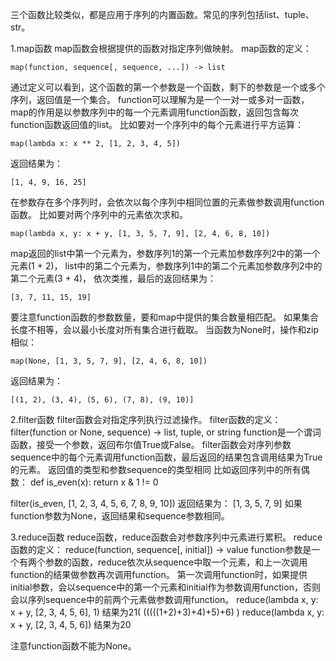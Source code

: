 三个函数比较类似，都是应用于序列的内置函数。常见的序列包括list、tuple、str。

1.map函数
map函数会根据提供的函数对指定序列做映射。
map函数的定义：
```
map(function, sequence[, sequence, ...]) -> list
```
通过定义可以看到，这个函数的第一个参数是一个函数，剩下的参数是一个或多个序列，返回值是一个集合。
function可以理解为是一个一对一或多对一函数，map的作用是以参数序列中的每一个元素调用function函数，返回包含每次function函数返回值的list。
比如要对一个序列中的每个元素进行平方运算：
```
map(lambda x: x ** 2, [1, 2, 3, 4, 5])
```
返回结果为：
```
[1, 4, 9, 16, 25]
```
在参数存在多个序列时，会依次以每个序列中相同位置的元素做参数调用function函数。
比如要对两个序列中的元素依次求和。
```
map(lambda x, y: x + y, [1, 3, 5, 7, 9], [2, 4, 6, 8, 10])
```
map返回的list中第一个元素为，参数序列1的第一个元素加参数序列2中的第一个元素(1 + 2)，
list中的第二个元素为，参数序列1中的第二个元素加参数序列2中的第二个元素(3 + 4)，
依次类推，最后的返回结果为：
```
[3, 7, 11, 15, 19]
```
要注意function函数的参数数量，要和map中提供的集合数量相匹配。
如果集合长度不相等，会以最小长度对所有集合进行截取。
当函数为None时，操作和zip相似：
```
map(None, [1, 3, 5, 7, 9], [2, 4, 6, 8, 10])
```
返回结果为：
```
[(1, 2), (3, 4), (5, 6), (7, 8), (9, 10)]
```





2.filter函数
filter函数会对指定序列执行过滤操作。
filter函数的定义：
filter(function or None, sequence) -> list, tuple, or string
function是一个谓词函数，接受一个参数，返回布尔值True或False。
filter函数会对序列参数sequence中的每个元素调用function函数，最后返回的结果包含调用结果为True的元素。
返回值的类型和参数sequence的类型相同
比如返回序列中的所有偶数：
def is_even(x):
return x & 1 != 0

filter(is_even, [1, 2, 3, 4, 5, 6, 7, 8, 9, 10])
返回结果为：
[1, 3, 5, 7, 9]
如果function参数为None，返回结果和sequence参数相同。





3.reduce函数
reduce函数，reduce函数会对参数序列中元素进行累积。
reduce函数的定义：
reduce(function, sequence[, initial]) -> value
function参数是一个有两个参数的函数，reduce依次从sequence中取一个元素，和上一次调用function的结果做参数再次调用function。
第一次调用function时，如果提供initial参数，会以sequence中的第一个元素和initial作为参数调用function，否则会以序列sequence中的前两个元素做参数调用function。
reduce(lambda x, y: x + y, [2, 3, 4, 5, 6], 1)
结果为21(  (((((1+2)+3)+4)+5)+6)  )
reduce(lambda x, y: x + y, [2, 3, 4, 5, 6])
结果为20

注意function函数不能为None。